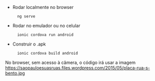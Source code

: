 - Rodar localmente no browser

        ng serve

- Rodar no emulador ou no celular

        ionic cordova run android
    
- Construir o .apk

        ionic cordova build android

No browser, sem acesso à câmera, o código irá usar a imagem https://saopauloesuasruas.files.wordpress.com/2015/05/placa-rua-s-bento.jpg